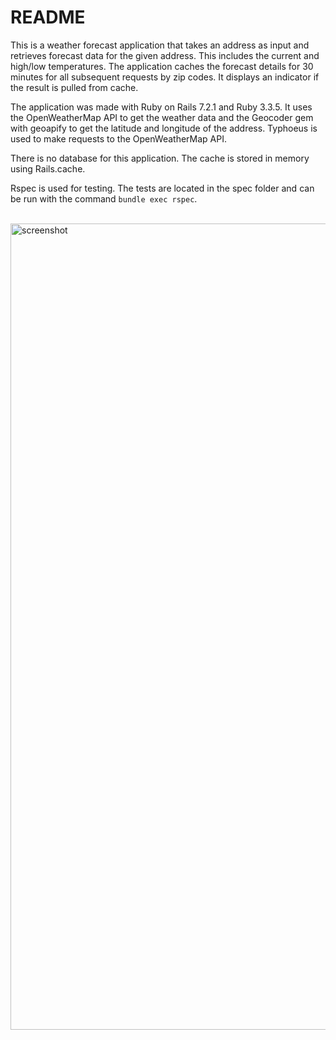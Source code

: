 # README

This is a weather forecast application that takes an address as input and
retrieves forecast data for the given address. This includes the current and
high/low temperatures. The application caches the forecast details for 30
minutes for all subsequent requests by zip codes. It displays an indicator if
the result is pulled from cache.

The application was made with Ruby on Rails 7.2.1 and Ruby 3.3.5. It uses the
OpenWeatherMap API to get the weather data and the Geocoder gem with geoapify
to get the latitude and longitude of the address. Typhoeus is used to make
requests to the OpenWeatherMap API.

There is no database for this application. The cache is stored in memory using
Rails.cache.

Rspec is used for testing. The tests are located in the spec folder and can be
run with the command `bundle exec rspec`.

<br/>
<img width="1290" alt="screenshot" src="https://github.com/user-attachments/assets/da330fe6-ef08-4685-b3b6-7e64d955ee32">
